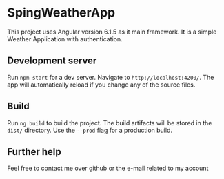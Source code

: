 # SpingWeatherApp

This project uses Angular version 6.1.5 as it main framework.
It is a simple Weather Application with authentication.

## Development server

Run `npm start` for a dev server. Navigate to `http://localhost:4200/`. The app will automatically reload if you change any of the source files.

## Build

Run `ng build` to build the project. The build artifacts will be stored in the `dist/` directory. Use the `--prod` flag for a production build.


## Further help

Feel free to contact me over github or the e-mail related to my account
